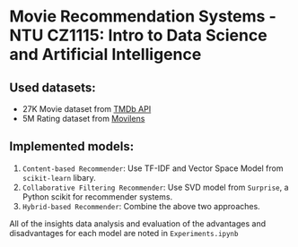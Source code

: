 # Movie Recommendation Systems - NTU CZ1115: Intro to Data Science and Artificial Intelligence

## Used datasets:
- 27K Movie dataset from [TMDb API](https://developers.themoviedb.org/3/getting-started/introduction)
- 5M Rating dataset from [Movilens](https://grouplens.org/datasets/movielens/) 

## Implemented models:
1. `Content-based Recommender`: Use TF-IDF and Vector Space Model from `scikit-learn` libary.
2. `Collaborative Filtering Recommender`: Use SVD model from `Surprise`, a Python scikit for recommender systems.
3. `Hybrid-based Recommender`: Combine the above two approaches.

All of the insights data analysis and evaluation of the advantages and disadvantages for each model are noted in `Experiments.ipynb`
